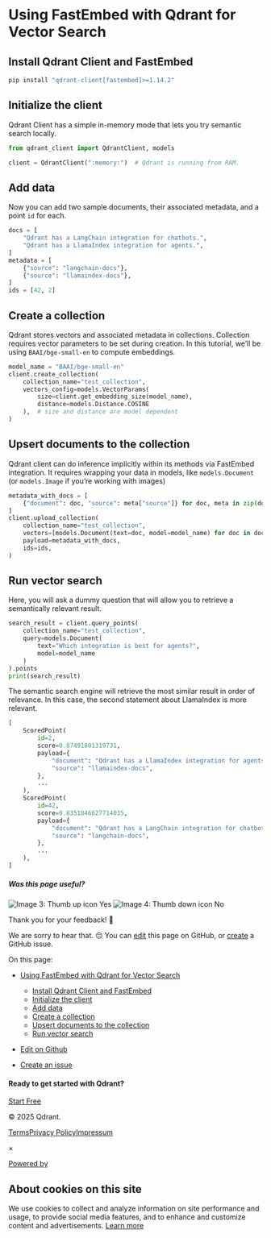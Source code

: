 [](https://qdrant.tech/documentation/fastembed/fastembed-semantic-search/#using-fastembed-with-qdrant-for-vector-search)Using FastEmbed with Qdrant for Vector Search
=====================================================================================================================================================================

[](https://qdrant.tech/documentation/fastembed/fastembed-semantic-search/#install-qdrant-client-and-fastembed)Install Qdrant Client and FastEmbed
-------------------------------------------------------------------------------------------------------------------------------------------------

```python
pip install "qdrant-client[fastembed]>=1.14.2"
```

[](https://qdrant.tech/documentation/fastembed/fastembed-semantic-search/#initialize-the-client)Initialize the client
---------------------------------------------------------------------------------------------------------------------

Qdrant Client has a simple in-memory mode that lets you try semantic search locally.

```python
from qdrant_client import QdrantClient, models

client = QdrantClient(":memory:")  # Qdrant is running from RAM.
```

[](https://qdrant.tech/documentation/fastembed/fastembed-semantic-search/#add-data)Add data
-------------------------------------------------------------------------------------------

Now you can add two sample documents, their associated metadata, and a point `id` for each.

```python
docs = [
    "Qdrant has a LangChain integration for chatbots.",
    "Qdrant has a LlamaIndex integration for agents.",
]
metadata = [
    {"source": "langchain-docs"},
    {"source": "llamaindex-docs"},
]
ids = [42, 2]
```

[](https://qdrant.tech/documentation/fastembed/fastembed-semantic-search/#create-a-collection)Create a collection
-----------------------------------------------------------------------------------------------------------------

Qdrant stores vectors and associated metadata in collections. Collection requires vector parameters to be set during creation. In this tutorial, we’ll be using `BAAI/bge-small-en` to compute embeddings.

```python
model_name = "BAAI/bge-small-en"
client.create_collection(
    collection_name="test_collection",
    vectors_config=models.VectorParams(
        size=client.get_embedding_size(model_name), 
        distance=models.Distance.COSINE
    ),  # size and distance are model dependent
)
```

[](https://qdrant.tech/documentation/fastembed/fastembed-semantic-search/#upsert-documents-to-the-collection)Upsert documents to the collection
-----------------------------------------------------------------------------------------------------------------------------------------------

Qdrant client can do inference implicitly within its methods via FastEmbed integration. It requires wrapping your data in models, like `models.Document` (or `models.Image` if you’re working with images)

```python
metadata_with_docs = [
    {"document": doc, "source": meta["source"]} for doc, meta in zip(docs, metadata)
]
client.upload_collection(
    collection_name="test_collection",
    vectors=[models.Document(text=doc, model=model_name) for doc in docs],
    payload=metadata_with_docs,
    ids=ids,
)
```

[](https://qdrant.tech/documentation/fastembed/fastembed-semantic-search/#run-vector-search)Run vector search
-------------------------------------------------------------------------------------------------------------

Here, you will ask a dummy question that will allow you to retrieve a semantically relevant result.

```python
search_result = client.query_points(
    collection_name="test_collection",
    query=models.Document(
        text="Which integration is best for agents?", 
        model=model_name
    )
).points
print(search_result)
```

The semantic search engine will retrieve the most similar result in order of relevance. In this case, the second statement about LlamaIndex is more relevant.

```python
[
    ScoredPoint(
        id=2, 
        score=0.87491801319731,
        payload={
            "document": "Qdrant has a LlamaIndex integration for agents.",
            "source": "llamaindex-docs",
        },
        ...
    ),
    ScoredPoint(
        id=42,
        score=0.8351846627714035,
        payload={
            "document": "Qdrant has a LangChain integration for chatbots.",
            "source": "langchain-docs",
        },
        ...
    ),
]
```

##### Was this page useful?

![Image 3: Thumb up icon](https://qdrant.tech/icons/outline/thumb-up.svg) Yes ![Image 4: Thumb down icon](https://qdrant.tech/icons/outline/thumb-down.svg) No

Thank you for your feedback! 🙏

We are sorry to hear that. 😔 You can [edit](https://qdrant.tech/github.com/qdrant/landing_page/tree/master/qdrant-landing/content/documentation/fastembed/fastembed-semantic-search.md) this page on GitHub, or [create](https://github.com/qdrant/landing_page/issues/new/choose) a GitHub issue.

On this page:

*   [Using FastEmbed with Qdrant for Vector Search](https://qdrant.tech/documentation/fastembed/fastembed-semantic-search/#using-fastembed-with-qdrant-for-vector-search)
    *   [Install Qdrant Client and FastEmbed](https://qdrant.tech/documentation/fastembed/fastembed-semantic-search/#install-qdrant-client-and-fastembed)
    *   [Initialize the client](https://qdrant.tech/documentation/fastembed/fastembed-semantic-search/#initialize-the-client)
    *   [Add data](https://qdrant.tech/documentation/fastembed/fastembed-semantic-search/#add-data)
    *   [Create a collection](https://qdrant.tech/documentation/fastembed/fastembed-semantic-search/#create-a-collection)
    *   [Upsert documents to the collection](https://qdrant.tech/documentation/fastembed/fastembed-semantic-search/#upsert-documents-to-the-collection)
    *   [Run vector search](https://qdrant.tech/documentation/fastembed/fastembed-semantic-search/#run-vector-search)

*   [Edit on Github](https://github.com/qdrant/landing_page/tree/master/qdrant-landing/content/documentation/fastembed/fastembed-semantic-search.md)
*   [Create an issue](https://github.com/qdrant/landing_page/issues/new/choose)

#### Ready to get started with Qdrant?

[Start Free](https://qdrant.to/cloud/)

© 2025 Qdrant.

[Terms](https://qdrant.tech/legal/terms_and_conditions/)[Privacy Policy](https://qdrant.tech/legal/privacy-policy/)[Impressum](https://qdrant.tech/legal/impressum/)

×

[Powered by](https://qdrant.tech/)

About cookies on this site
--------------------------

We use cookies to collect and analyze information on site performance and usage, to provide social media features, and to enhance and customize content and advertisements. [Learn more](https://qdrant.tech/legal/privacy-policy/#cookies-and-web-beacons)

